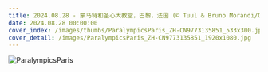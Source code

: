 ```yaml
---
title: 2024.08.28 - 蒙马特和圣心大教堂，巴黎，法国 (© Tuul & Bruno Morandi/Getty Images)
date: 2024.08.28 00:00:00
cover_index: /images/thumbs/ParalympicsParis_ZH-CN9773135851_533x300.jpg
cover_detail: /images/ParalympicsParis_ZH-CN9773135851_1920x1080.jpg
---
```


![ParalympicsParis](/images/ParalympicsParis_ZH-CN9773135851_1920x1080.jpg)
